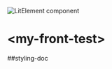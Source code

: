 ![LitElement component](https://img.shields.io/badge/litElement-component-blue.svg)

# \<my-front-test>

##styling-doc